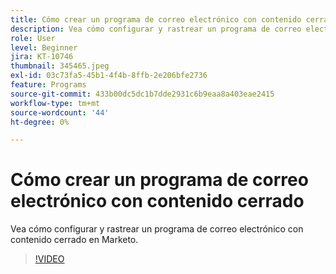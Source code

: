 ```yaml
---
title: Cómo crear un programa de correo electrónico con contenido cerrado
description: Vea cómo configurar y rastrear un programa de correo electrónico con contenido cerrado en Marketo.
role: User
level: Beginner
jira: KT-10746
thumbnail: 345465.jpeg
exl-id: 03c73fa5-45b1-4f4b-8ffb-2e206bfe2736
feature: Programs
source-git-commit: 433b00dc5dc1b7dde2931c6b9eaa8a403eae2415
workflow-type: tm+mt
source-wordcount: '44'
ht-degree: 0%

---
```


# Cómo crear un programa de correo electrónico con contenido cerrado

Vea cómo configurar y rastrear un programa de correo electrónico con contenido cerrado en Marketo.

>[!VIDEO](https://video.tv.adobe.com/v/345465/?quality=12&learn=on)
